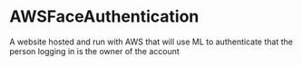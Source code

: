 # AWSFaceAuthentication
A website hosted and run with AWS that will use ML to authenticate that the person logging in is the owner of the account
